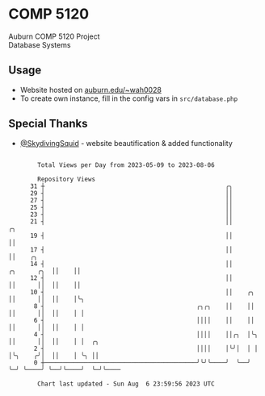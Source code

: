 # COMP 5120
Auburn COMP 5120 Project  
Database Systems

## Usage
- Website hosted on [auburn.edu/~wah0028](https://webhome.auburn.edu/~wah0028/)
- To create own instance, fill in the config vars in `src/database.php`

## Special Thanks
- [@SkydivingSquid](https://github.com/SkydivingSquid) - website beautification & added functionality

```

        Total Views per Day from 2023-05-09 to 2023-08-06

        Repository Views
      31 ┼                                                  ╭╮
      29 ┤                                                  ││
      27 ┤                                                  ││
      25 ┤                                                  ││
      23 ┤                                                  ││
      21 ┤                                                  ││                    ╭╮
      19 ┤                                                  ││                    ││
      17 ┤                                                  ││                    ││    ╭╮
      14 ┤                                                  ││        ╭╮      ╭╮  ││    ││
      12 ┤                                                  ││        ││      ││  ││    ││
      10 ┤                                                  ││    ╭╮  ││      ││  ││    │╰╮
       8 ┤                                          ╭╮╭╮    ││    ││  ││      ││  ││    │ │
       6 ┤                                          ││││    ││    ││  ││      ││  ││    │ │
       4 ┤                                          ││││    ││╭╮  │╰╮ ││      ││  ││    │ │  ╭╮
       2 ┤                                          ││││    │╰╯│  │ │ │╰╮    ╭╯│  ││    │ ╰╮ ││
       0 ┼──────────────────────────────────────────╯╰╯╰────╯  ╰──╯ ╰─╯ ╰────╯ ╰──╯╰────╯  ╰─╯╰────

        Chart last updated - Sun Aug  6 23:59:56 2023 UTC
        
```
